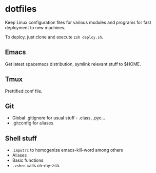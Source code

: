 # dotfiles

Keep Linux configuration files for various modules and programs for fast deployment to new machines.

To deploy, just clone and execute `zsh deploy.sh`.

## Emacs

Get latest spacemacs distribution, symlink relevant stuff to $HOME.

## Tmux

Prettified conf file.

## Git

* Global .gitignore for usual stuff - .class, .pyc...
* .gitconfig for aliases.

## Shell stuff

* .`inputrc` to homogenize emacs-kill-word among others
* Aliases
* Basic functions
* `.zshrc` calls oh-my-zsh.
